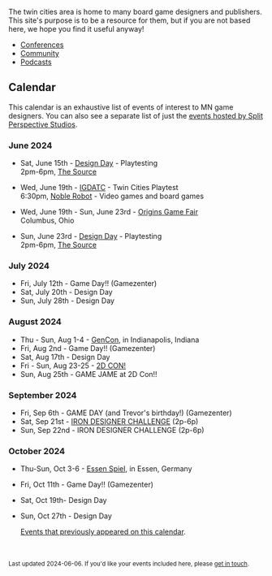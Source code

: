 The twin cities area is home to many board game designers and publishers. This site's purpose is to be a resource for them, but if you are not based here, we hope you find it useful anyway!

- [Conferences](conferences)
- [Community](community)
- [Podcasts](podcasts)


## Calendar

This calendar is an exhaustive list of events of interest to MN game designers. You can also see a separate list of just the [events hosted by Split Perspective Studios](split_perspective_studios).


### June 2024

- Sat, June 15th - [Design Day](days) - Playtesting<br />2pm-6pm, [The Source](https://sourcecomicsandgames.com/)

- Wed, June 19th - [IGDATC](https://igdatc.org/) - Twin Cities Playtest<br />6:30pm, [Noble Robot](https://noblerobot.com/) - Video games and board games

- Wed, June 19th - Sun, June 23rd - [Origins Game Fair](https://www.originsgamefair.com/)<br />Columbus, Ohio

- Sun, June 23rd - [Design Day](days) - Playtesting<br />2pm-6pm, [The Source](https://sourcecomicsandgames.com/)

### July 2024

- Fri, July 12th - Game Day!! (Gamezenter)
- Sat, July 20th - Design Day
- Sun, July 28th - Design Day

### August 2024

- Thu - Sun, Aug 1-4 - [GenCon](https://www.gencon.com), in Indianapolis, Indiana
- Fri, Aug 2nd - Game Day!! (Gamezenter)
- Sat, Aug 17th - Design Day
- Fri - Sun, Aug 23-25 - [2D CON!](https://www.2dcon.net/)
- Sun, Aug 25th - GAME JAME at 2D Con!!

### September 2024

- Fri, Sep 6th - GAME DAY (and Trevor's birthday!) (Gamezenter)
- Sat, Sep 21st - [IRON DESIGNER CHALLENGE](split_perspective_studios#iron-designer-challenge) (2p-6p)
- Sun, Sep 22nd - IRON DESIGNER CHALLENGE (2p-6p)

### October 2024

- Thu-Sun, Oct 3-6 - [Essen Spiel](https://www.spiel-essen.de/en/), in Essen, Germany
- Fri, Oct 11th - Game Day!! (Gamezenter)
- Sat, Oct 19th- Design Day
- Sun, Oct 27th - Design Day

    [Events that previously appeared on this calendar](events).

<br /><br /><small>Last updated 2024-06-06. If you'd like your events included here, please [get in touch](about).</small>
